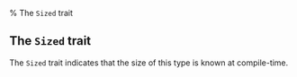 % The `Sized` trait

## The `Sized` trait

The `Sized` trait indicates that the size of this type is known at compile-time.

